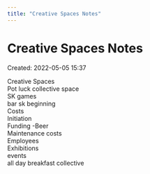 ```yaml
---
title: "Creative Spaces Notes"
---
```

# Creative Spaces Notes
Created: 2022-05-05 15:37

Creative Spaces  
Pot luck collective space  
SK games  
bar sk beginning  
Costs  
Initiation  
Funding -Beer  
Maintenance costs  
Employees  
Exhibitions  
events  
all day breakfast collective  

